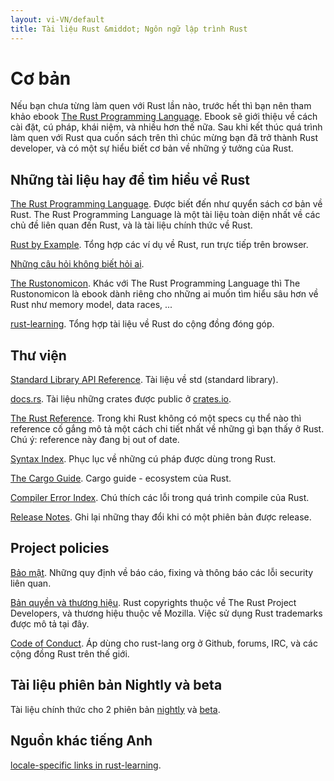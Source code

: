 ```yaml
---
layout: vi-VN/default
title: Tài liệu Rust &middot; Ngôn ngữ lập trình Rust
---
```


# Cơ bản

Nếu bạn chưa từng làm quen với Rust lần nào, trước hết thì bạn nên tham khảo
ebook [The Rust Programming Language][book]. Ebook sẽ giới thiệu về cách cài đặt,
cú pháp, khái niệm, và nhiều hơn thế nữa. Sau khi kết thúc quá trình làm quen 
với Rust qua cuốn sách trên thì chúc mừng bạn đã trở thành Rust developer, và có
một sự hiểu biết cơ bản về những ý tưởng của Rust.

## Những tài liệu hay để tìm hiểu về Rust

[The Rust Programming Language][book]. Được biết đến như quyển sách cơ bản về
Rust. The Rust Programming Language là một tài liệu toàn diện nhất về các chủ đề
liên quan đến Rust, và là tài liệu chính thức về Rust.

[Rust by Example][rbe]. Tổng hợp các ví dụ về Rust, run trực tiếp trên browser.

[Những câu hỏi không biết hỏi ai][faq].

[The Rustonomicon][nomicon]. Khác với The Rust Programming Language thì The
Rustonomicon là ebook dành riêng cho những ai muốn tìm hiểu sâu hơn về Rust như
memory model, data races, ...

[rust-learning]. Tổng hợp tài liệu về Rust do cộng đồng đóng góp.

[book]: https://doc.rust-lang.org/book/
[rbe]: http://rustbyexample.com
[faq]: faq.html
[nomicon]: https://doc.rust-lang.org/nomicon/
[rust-learning]: https://github.com/ctjhoa/rust-learning

## Thư viện

[Standard Library API Reference][api]. Tài liệu về std (standard library).

[docs.rs]. Tài liệu những crates được public ở [crates.io].

[The Rust Reference][ref]. Trong khi Rust không có một specs cụ thể nào thì
reference cố gắng mô tả một cách chi tiết nhất về những gì bạn thấy ở Rust. Chú
ý: reference này đang bị out of date.

[Syntax Index][syn]. Phục lục về những cú pháp được dùng trong Rust.

[The Cargo Guide][cargo]. Cargo guide - ecosystem của Rust.

[Compiler Error Index][err]. Chú thích các lỗi trong quá trình compile của Rust.

[Release Notes][release_notes]. Ghi lại những thay đổi khi có một phiên bản được
release.

[api]: https://doc.rust-lang.org/std/
[syn]: https://doc.rust-lang.org/book/syntax-index.html
[ref]: https://doc.rust-lang.org/reference
[cargo]: http://doc.crates.io/guide.html
[err]: https://doc.rust-lang.org/error-index.html
[release_notes]: https://github.com/rust-lang/rust/blob/master/RELEASES.md
[docs.rs]: https://docs.rs
[crates.io]: https://crates.io

## Project policies 

[Bảo mật][security]. Những quy định về báo cáo, fixing và thông báo các lỗi
security liên quan.  

[Bản quyền và thương hiệu][legal]. Rust copyrights thuộc về The Rust Project
Developers, và thương hiệu thuộc về Mozilla. Việc sử dụng Rust trademarks được
mô tả tại đây. 

[Code of Conduct][coc]. Áp dùng cho rust-lang org ở Github, forums, IRC, và các cộng đồng Rust trên thế giới.

[security]: security.html
[legal]: legal.html
[coc]: https://www.rust-lang.org/conduct.html

## Tài liệu phiên bản Nightly và beta

Tài liệu chính thức cho 2 phiên bản [nightly] và [beta].

[nightly]: https://doc.rust-lang.org/nightly/
[beta]: https://doc.rust-lang.org/beta/

## Nguồn khác tiếng Anh

[locale-specific links in rust-learning][locale].

[locale]: https://github.com/ctjhoa/rust-learning#locale-links
